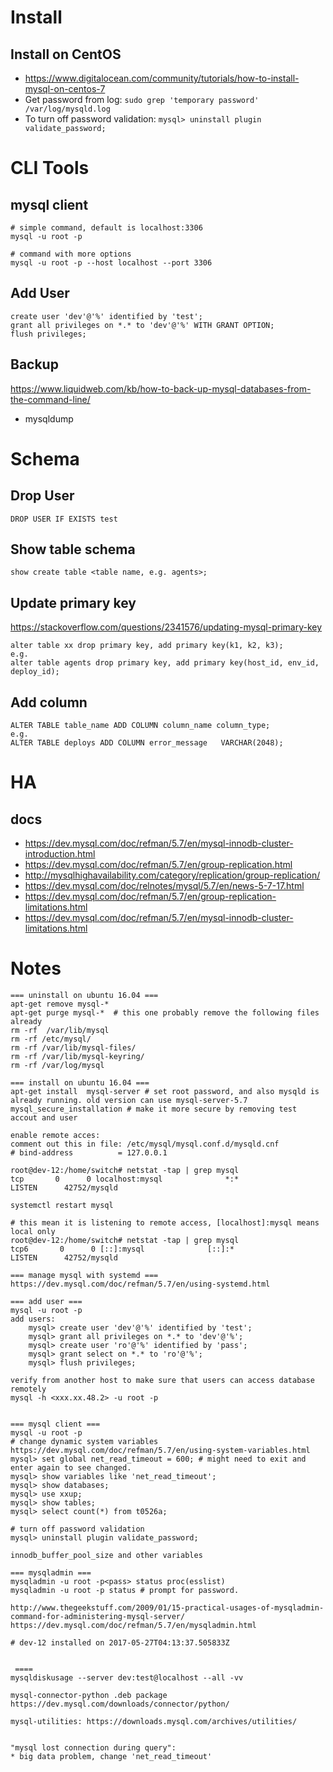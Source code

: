 # Install
## Install on CentOS
* https://www.digitalocean.com/community/tutorials/how-to-install-mysql-on-centos-7
* Get password from log: ```sudo grep 'temporary password' /var/log/mysqld.log```
* To turn off password validation: ```mysql> uninstall plugin validate_password;```

# CLI Tools
## mysql client
```
# simple command, default is localhost:3306
mysql -u root -p

# command with more options
mysql -u root -p --host localhost --port 3306
```

## Add User
```
create user 'dev'@'%' identified by 'test';
grant all privileges on *.* to 'dev'@'%' WITH GRANT OPTION;
flush privileges;
```

## Backup
https://www.liquidweb.com/kb/how-to-back-up-mysql-databases-from-the-command-line/
* mysqldump

# Schema
## Drop User
```
DROP USER IF EXISTS test
```

## Show table schema
```
show create table <table name, e.g. agents>;
```
## Update primary key
https://stackoverflow.com/questions/2341576/updating-mysql-primary-key
```
alter table xx drop primary key, add primary key(k1, k2, k3);
e.g.
alter table agents drop primary key, add primary key(host_id, env_id, deploy_id);
```
## Add column
```
ALTER TABLE table_name ADD COLUMN column_name column_type;
e.g.
ALTER TABLE deploys ADD COLUMN error_message   VARCHAR(2048);
```

# HA 
## docs
* https://dev.mysql.com/doc/refman/5.7/en/mysql-innodb-cluster-introduction.html
* https://dev.mysql.com/doc/refman/5.7/en/group-replication.html
* http://mysqlhighavailability.com/category/replication/group-replication/
* https://dev.mysql.com/doc/relnotes/mysql/5.7/en/news-5-7-17.html
* https://dev.mysql.com/doc/refman/5.7/en/group-replication-limitations.html
* https://dev.mysql.com/doc/refman/5.7/en/mysql-innodb-cluster-limitations.html

# Notes
```
=== uninstall on ubuntu 16.04 ===
apt-get remove mysql-*
apt-get purge mysql-*  # this one probably remove the following files already
rm -rf  /var/lib/mysql
rm -rf /etc/mysql/
rm -rf /var/lib/mysql-files/
rm -rf /var/lib/mysql-keyring/
rm -rf /var/log/mysql

=== install on ubuntu 16.04 ===
apt-get install  mysql-server # set root password, and also mysqld is already running. old version can use mysql-server-5.7 
mysql_secure_installation # make it more secure by removing test accout and user 

enable remote acces: 
comment out this in file: /etc/mysql/mysql.conf.d/mysqld.cnf
# bind-address          = 127.0.0.1

root@dev-12:/home/switch# netstat -tap | grep mysql
tcp       0      0 localhost:mysql              *:*                  LISTEN      42752/mysqld

systemctl restart mysql

# this mean it is listening to remote access, [localhost]:mysql means local only
root@dev-12:/home/switch# netstat -tap | grep mysql
tcp6       0      0 [::]:mysql              [::]:*                  LISTEN      42752/mysqld

=== manage mysql with systemd ===
https://dev.mysql.com/doc/refman/5.7/en/using-systemd.html

=== add user ===
mysql -u root -p 
add users:
	mysql> create user 'dev'@'%' identified by 'test';
	mysql> grant all privileges on *.* to 'dev'@'%';
	mysql> create user 'ro'@'%' identified by 'pass';
	mysql> grant select on *.* to 'ro'@'%';
	mysql> flush privileges;

verify from another host to make sure that users can access database remotely
mysql -h <xxx.xx.48.2> -u root -p


=== mysql client ===
mysql -u root -p 
# change dynamic system variables
https://dev.mysql.com/doc/refman/5.7/en/using-system-variables.html
mysql> set global net_read_timeout = 600; # might need to exit and enter again to see changed.
mysql> show variables like 'net_read_timeout';
mysql> show databases;
mysql> use xxup;
mysql> show tables;
mysql> select count(*) from t0526a;

# turn off password validation
mysql> uninstall plugin validate_password;

innodb_buffer_pool_size and other variables

=== mysqladmin ===
mysqladmin -u root -p<pass> status proc(esslist)
mysqladmin -u root -p status # prompt for password.

http://www.thegeekstuff.com/2009/01/15-practical-usages-of-mysqladmin-command-for-administering-mysql-server/
https://dev.mysql.com/doc/refman/5.7/en/mysqladmin.html

# dev-12 installed on 2017-05-27T04:13:37.505833Z 


 ====
mysqldiskusage --server dev:test@localhost --all -vv

mysql-connector-python .deb package
https://dev.mysql.com/downloads/connector/python/

mysql-utilities: https://downloads.mysql.com/archives/utilities/


"mysql lost connection during query":
* big data problem, change 'net_read_timeout'

```
